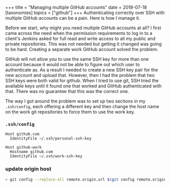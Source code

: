 +++
title = "Managing multiple GitHub accounts"
date = 2018-07-18
[taxonomies]
topics = ["github"]
+++
Authenticating correctly over SSH with multiple GitHub accounts can be a pain.
Here is how I manage it.

Before we start, why might you need multiple GitHub accounts at all? I
first came across the need when the permission requirements to log in to a
client's Jenkins asked for full read and write access to all my public and
private repositories. This was not needed but getting it changed was
going to be hard. Creating a separate work GitHub account solved the problem.

GitHub will not allow you to use the same SSH key for more than one account
because it would not be able to figure out which user to authenticate as.
As a result I needed to create a new SSH key pair for the new account and
upload that. However, then I had the problem that two SSH keys were both valid
for github. When I tried to use git, SSH tried the available keys until it found
one that worked and GitHub authenticated with that. There was no guarantee that
this was the correct one.

The way I got around the problem was to set up two sections in my `.ssh/config`,
each offering a different key and then change the host name on the work git
repositories to force them to use the work key.

### `.ssh/config`
```config
Host github.com
  IdentityFile ~/.ssh/personal-ssh-key

Host github-work
  Hostname github.com
  IdentityFile ~/.ssh/work-ssh-key
```

### update origin host
```bash
> git config --replace-all remote.origin.url $(git config remote.origin.url | sed 's/github.com/github-work/g')
```
